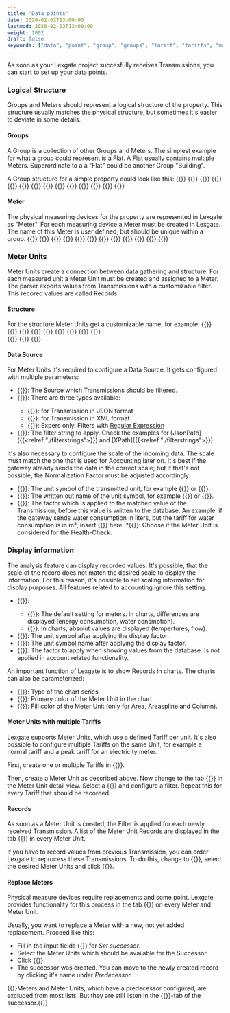 ```yaml
---
title: "Data points"
date: 2020-02-03T13:00:00
lastmod: 2020-02-03T13:00:00
weight: 1002
draft: false
keywords: ["data", "point", "group", "groups", "tariff", "tariffs", "meter", "meters", "unit", "units"]
---
```


As soon as your Lexgate project succesfully receives Transmissions, you can start to set up your data points.

### Logical Structure
Groups and Meters should represent a logical structure of the property. This structure usually matches the physical structure, but sometimes it's easier to deviate in some details.

#### Groups
A Group is a collection of other Groups and Meters. The simplest example for what a group could represent is a Flat. A Flat usually contains multiple Meters. Superordinate to a a "Flat" could be another Group "Building".

A Group structure for a simple property could look like this:
{{<lga-struct type="group" name="Property Example Street">}}
    {{<lga-struct type="group" name="Example Street 1">}}
        {{<lga-struct type="group" name="Flat 11" />}}
        {{<lga-struct type="group" name="Flat 12" />}}
    {{</lga-struct>}}
    {{<lga-struct type="group" name="Example Street 2">}}
        {{<lga-struct type="group" name="Flat 21" />}}
        {{<lga-struct type="group" name="Flat 22" />}}
    {{</lga-struct>}}
    {{<lga-struct type="group" name="Example Street 3">}}
        {{<lga-struct type="group" name="Flat 31" />}}
        {{<lga-struct type="group" name="Flat 32" />}}
    {{</lga-struct>}}
{{</lga-struct>}} 

#### Meter
The physical measuring devices for the property are represented in Lexgate as "Meter". For each measuring device a Meter must be created in Lexgate. The name of this Meter is user defined, but should be unique within a group.
{{<lga-struct type="group" name="Property Example Street">}}
    {{<lga-struct type="group" name="Example Street 1">}}
        {{<lga-struct type="group" name="Flat 11">}}
            {{<lga-struct type="meter" name="Heating" />}}
            {{<lga-struct type="meter" name="Hot Water" />}}
        {{</lga-struct>}}
        {{<lga-struct type="group" name="Flat 12">}}
            {{<lga-struct type="meter" name="Heating" />}}
            {{<lga-struct type="meter" name="Hot Water" />}}
        {{</lga-struct>}}
    {{</lga-struct>}}
{{</lga-struct>}}

### Meter Units
Meter Units create a connection between data gathering and structure. For each measured unit a Meter Unit must be created and assigned to a Meter. The parser exports values from Transmissions with a customizable filter. This recored values are called Records.

#### Structure
For the structure Meter Units get a customizable name, for example:
{{<lga-struct type="group" name="Property Example Street">}}
    {{<lga-struct type="group" name="Example Street 1">}}
        {{<lga-struct type="group" name="Flat 11">}}
            {{<lga-struct type="meter" name="Heizung">}}
                {{<lga-struct type="unit" name="Energy Consumption" />}}
                {{<lga-struct type="unit" name="Flow Temperature" />}}
                {{<lga-struct type="unit" name="Return Temperature" />}}
                {{<lga-struct type="unit" name="Flow" />}}
            {{</lga-struct>}}    
        {{</lga-struct>}}
    {{</lga-struct>}}
{{</lga-struct>}}

#### Data Source
For Meter Units it's required to configure a Data Source. It gets configured with multiple parameters:
* {{<lga-lbl text="Source">}}: The Source which Transmissions should be filtered.
* {{<lga-lbl text="Source Filter type">}}: There are three types available:
    * {{<lga-inp text="JsonPath">}}: for Transmission in JSON format
    * {{<lga-inp text="XPath">}}: for Transmission in XML format
    * {{<lga-inp text="Regex">}}: Expers only. Filters with [Regular Expression](https://en.wikipedia.org/wiki/Regular_expression)
* {{<lga-lbl text="Source Filter path">}}: The filter string to apply. Check the examples for [JsonPath]({{<relref "./filterstrings">}}) and [XPath]({{<relref "./filterstrings">}}).

It's also necessary to configure the scale of the incoming data. The scale must match the one that is used for Accounting later on. It's best if the gateway already sends the data in the correct scale; but if that's not possible, the Normalization Factor must be adjusted accordingly:
* {{<lga-lbl text="Symbol">}}: The unit symbol of the transmitted unit, for example {{<lga-inp text="kWh">}} or {{<lga-inp text="m³/h">}}.
* {{<lga-lbl text="Symbol Name">}}: The written out name of the unit symbol, for example {{<lga-inp text="Kilowatt-hours">}} or {{<lga-inp text="Cubic Meters">}}.
* {{<lga-lbl text="Normalization factor">}}: The factor which is applied to the matched value of the Transmission, before this value is written to the database. An example: if the gateway sends water consumption in liters, but the tariff for water consumption is in m³, insert {{<lga-inp text="0.001">}} here.
*{{<lga-lbl text="Is monitored">}}: Choose if the Meter Unit is considered for the Health-Check.

### Display information
The analysis feature can display recorded values. It's possible, that the scale of the record does not match the desired scale to display the information. For this reason, it's possible to set scaling information for display purposes. All features related to accounting ignore this setting.

* {{<lga-lbl text="Value type">}}:
    * {{<lga-inp text="Accumulated">}}: The default setting for meters. In charts, differences are displayed (energy consumption, water consmption).
    * {{<lga-inp text="Absolute">}}: In charts, absolut values are displayed (tempertures, flow).
* {{<lga-lbl text="Display Symbol">}}: The unit symbol after applying the display factor.
* {{<lga-lbl text="Display Symbol Name">}}: The unit symbol name after applying the display factor.
* {{<lga-lbl text="Display Factor">}}: The factor to apply when showing values from the database. Is not applied in account related functionality.

An important function of Lexgate is to show Records in charts. The charts can also be parameterized:

* {{<lga-lbl text="Type">}}: Type of the chart series.
* {{<lga-lbl text="Color">}}: Primary color of the Meter Unit in the chart.
* {{<lga-lbl text="Fill Color">}}: Fill color of the Meter Unit (only for Area, Areaspline and Column).

#### Meter Units with multiple Tariffs
Lexgate supports Meter Units, which use a defined Tariff per unit. It's also possible to configure multiple Tariffs on the same Unit, for example a normal tariff and a peak tariff for an electricity meter.

First, create one or multiple Tariffs in {{<lga-nav text="Tariffs">}}.

Then, create a Meter Unit as described above. Now change to the tab {{<lga-tab text="Tariffs">}} in the Meter Unit detail view. Select a {{<lga-lbl text="Tarif">}} and configure a filter. Repeat this for every Tariff that should be recorded.

#### Records
As soon as a Meter Unit is created, the Filter is applied for each newly received Transmission. A list of the Meter Unit Records are displayed in the tab {{<lga-tab text="Records">}} in every Meter Unit.

If you have to record values from previous Transmission, you can order Lexgate to reprocess these Transmissions. To do this, change to {{<lga-nav text="Meter Units">}}, select the desired Meter Units and click {{<lga-btn type="negative" icon="update" text="Reprocess Transmissions">}}.

#### Replace Meters
Physical measure devices require replacements and some point. Lexgate provides functionality for this process in the tab {{<lga-tab text="Life Cycle">}} on every Meter and Meter Unit.

Usually, you want to replace a Meter with a new, not yet added replacement. Proceed like this: 
* Fill in the input fields {{<lga-inp text="Effective at">}} for *Set successor*.
* Select the Meter Units which should be available for the Successor.
* Click {{<lga-btn  icon="add" text="Create">}}
* The successor was created. You can move to the newly created record by clicking it's name under *Predecessor*.

{{<notice warning>}}Meters and Meter Units, which have a predecessor configured, are excluded from most lists. But they are still listen in the {{<lga-tab text="Life Cycle">}}-tab of the successor.{{</notice>}}